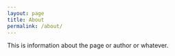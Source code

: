 ```yaml
---
layout: page
title: About
permalink: /about/
---
```


This is information about the page or author or whatever.